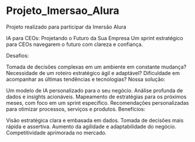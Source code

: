 # Projeto_Imersao_Alura
Projeto realizado para participar da Imersão Alura


IA para CEOs: Projetando o Futuro da Sua Empresa
Um sprint estratégico para CEOs navegarem o futuro com clareza e confiança.

Desafios:

Tomada de decisões complexas em um ambiente em constante mudança?
Necessidade de um roteiro estratégico ágil e adaptável?
Dificuldade em acompanhar as últimas tendências e tecnologias?
Nossa solução:

Um modelo de IA personalizado para o seu negócio.
Análise profunda de dados e insights acionáveis.
Mapeamento de estratégias para os próximos meses, com foco em um sprint específico.
Recomendações personalizadas para otimizar processos, serviços e produtos.
Benefícios:

Visão estratégica clara e embasada em dados.
Tomada de decisões mais rápida e assertiva.
Aumento da agilidade e adaptabilidade do negócio.
Competitividade aprimorada no mercado.
